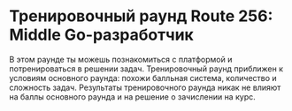 # Тренировочный раунд Route 256: Middle Go-разработчик

В этом раунде ты можешь познакомиться с платформой и потренироваться в решении задач. Тренировочный раунд приближен к условиям основного раунда: похожи балльная система, количество и сложность задач. Результаты тренировочного раунда никак не влияют на баллы основного раунда и на решение о зачислении на курс.